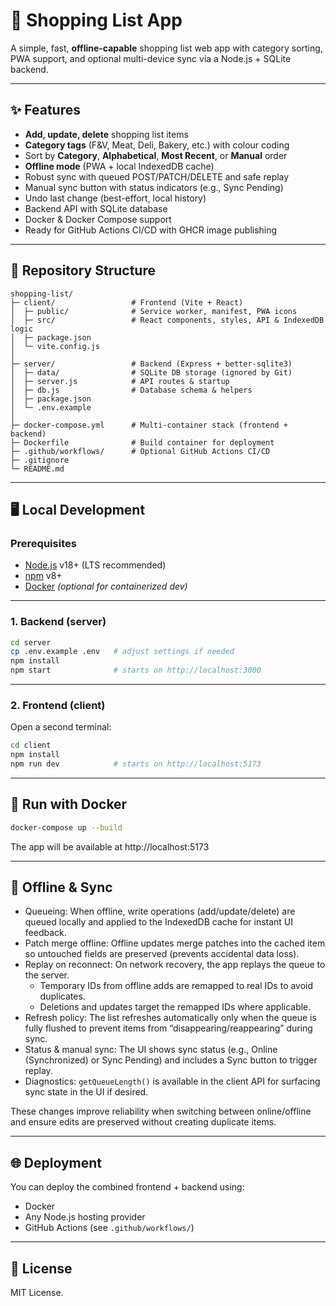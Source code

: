 # 🛒 Shopping List App

A simple, fast, **offline-capable** shopping list web app with category sorting, PWA support, and optional multi-device sync via a Node.js + SQLite backend.

---

## ✨ Features

- **Add, update, delete** shopping list items
- **Category tags** (F&V, Meat, Deli, Bakery, etc.) with colour coding
- Sort by **Category**, **Alphabetical**, **Most Recent**, or **Manual** order
- **Offline mode** (PWA + local IndexedDB cache)
- Robust sync with queued POST/PATCH/DELETE and safe replay
- Manual sync button with status indicators (e.g., Sync Pending)
- Undo last change (best-effort, local history)
- Backend API with SQLite database
- Docker & Docker Compose support
- Ready for GitHub Actions CI/CD with GHCR image publishing

---

## 📂 Repository Structure

```
shopping-list/
├─ client/                 # Frontend (Vite + React)
│  ├─ public/              # Service worker, manifest, PWA icons
│  ├─ src/                 # React components, styles, API & IndexedDB logic
│  ├─ package.json
│  └─ vite.config.js
│
├─ server/                 # Backend (Express + better-sqlite3)
│  ├─ data/                # SQLite DB storage (ignored by Git)
│  ├─ server.js            # API routes & startup
│  ├─ db.js                # Database schema & helpers
│  ├─ package.json
│  └─ .env.example
│
├─ docker-compose.yml      # Multi-container stack (frontend + backend)
├─ Dockerfile              # Build container for deployment
├─ .github/workflows/      # Optional GitHub Actions CI/CD
├─ .gitignore
└─ README.md
```

---

## 🖥 Local Development

### Prerequisites
- [Node.js](https://nodejs.org/) v18+ (LTS recommended)
- [npm](https://www.npmjs.com/) v8+
- [Docker](https://www.docker.com/) *(optional for containerized dev)*

---

### 1. Backend (server)
```bash
cd server
cp .env.example .env   # adjust settings if needed
npm install
npm start              # starts on http://localhost:3000
```

---

### 2. Frontend (client)
Open a second terminal:
```bash
cd client
npm install
npm run dev            # starts on http://localhost:5173
```

---

## 🐳 Run with Docker
```bash
docker-compose up --build
```
The app will be available at http://localhost:5173

---

## 🔄 Offline & Sync

- Queueing: When offline, write operations (add/update/delete) are queued locally and applied to the IndexedDB cache for instant UI feedback.
- Patch merge offline: Offline updates merge patches into the cached item so untouched fields are preserved (prevents accidental data loss).
- Replay on reconnect: On network recovery, the app replays the queue to the server.
  - Temporary IDs from offline adds are remapped to real IDs to avoid duplicates.
  - Deletions and updates target the remapped IDs where applicable.
- Refresh policy: The list refreshes automatically only when the queue is fully flushed to prevent items from “disappearing/reappearing” during sync.
- Status & manual sync: The UI shows sync status (e.g., Online (Synchronized) or Sync Pending) and includes a Sync button to trigger replay.
- Diagnostics: `getQueueLength()` is available in the client API for surfacing sync state in the UI if desired.

These changes improve reliability when switching between online/offline and ensure edits are preserved without creating duplicate items.

---

## 🌐 Deployment
You can deploy the combined frontend + backend using:
- Docker
- Any Node.js hosting provider
- GitHub Actions (see `.github/workflows/`)

---

## 📜 License
MIT License.
